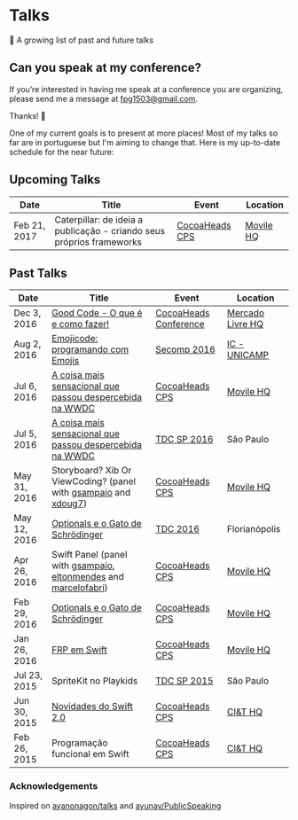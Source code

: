 # Talks
🎤 A growing list of past and future talks

## Can you speak at my conference?

If you’re interested in having me speak at a conference you are organizing, please send me a message at <fpg1503@gmail.com>. 

Thanks! 🐥

One of my current goals is to present at more places! Most of my talks so far are in portuguese but I'm aiming to change that.
Here is my up-to-date schedule for the near future:

## Upcoming Talks

| Date        | Title | Event | Location |
| ----------- | ----- | ----- | -------- |
| Feb 21, 2017 |  Caterpillar: de ideia a publicação - criando seus próprios frameworks | [CocoaHeads CPS][cocoaheads-cps] | [Movile HQ][movile] |

## Past Talks

| Date        | Title | Event | Location |
| ----------- | ----- | ----- | -------- |
| Dec 3, 2016 |  [Good Code - O que é e como fazer!][goodCode] | [CocoaHeads Conference][cocoaheads-conf] | [Mercado Livre HQ][mercadolivre] |
| Aug 2, 2016 | [Emojicode: programando com Emojis][emojicode] | [Secomp 2016][secomp] | [IC - UNICAMP][ic] |
| Jul 6, 2016 | [A coisa mais sensacional que passou despercebida na WWDC](https://github.com/fpg1503/AmazingSpeechFrameworkTalk)  | [CocoaHeads CPS][cocoaheads-cps] | [Movile HQ][movile] |
| Jul 5, 2016 | [A coisa mais sensacional que passou despercebida na WWDC](https://github.com/fpg1503/AmazingSpeechFrameworkTalk)  | [TDC SP 2016][tdc-sp-2016] | São Paulo |
| May 31, 2016 | Storyboard? Xib Or ViewCoding? (panel with [gsampaio][mentos] and [xdoug7][dogra]) | [CocoaHeads CPS][cocoaheads-cps] | [Movile HQ][movile] |
| May 12, 2016 | [Optionals e o Gato de Schrödinger][optionals] | [TDC 2016][tdc-fln-2016] | Florianópolis | 
| Apr 26, 2016 |  Swift Panel (panel with [gsampaio][mentos], [eltonmendes][elton] and [marcelofabri][fabri]) | [CocoaHeads CPS][cocoaheads-cps] | [Movile HQ][movile] |
| Feb 29, 2016 | [Optionals e o Gato de Schrödinger][optionals] | [CocoaHeads CPS][cocoaheads-cps] | [Movile HQ][movile] |
| Jan 26, 2016 | [FRP em Swift](frp) | [CocoaHeads CPS][cocoaheads-cps] | [Movile HQ][movile] |
| Jul 23, 2015 | SpriteKit no Playkids | [TDC SP 2015][tdc-sp-2015] | São Paulo | 
| Jun 30, 2015 | [Novidades do Swift 2.0][swift20] | [CocoaHeads CPS][cocoaheads-cps] | [CI&T HQ][cit] |
| Feb 26, 2015 | Programação funcional em Swift | [CocoaHeads CPS][cocoaheads-cps] | [CI&T HQ][cit] |



### Acknowledgements

Inspired on [ayanonagon/talks](https://github.com/ayanonagon/talks) and [ayunav/PublicSpeaking](https://github.com/ayunav/PublicSpeaking)

  [cocoaheads-cps]: http://www.cocoaheads.com.br/cidades/detalhes/7
  [cocoaheads-conf]: http://cocoaheadsconference.com.br
  [tdc-sp-2015]: http://www.thedevelopersconference.com.br/tdc/2015/saopaulo/trilha-ios
  [tdc-sp-2016]: http://www.thedevelopersconference.com.br/tdc/2016/saopaulo/trilha-ios
  [tdc-fln-2016]: http://www.thedevelopersconference.com.br/tdc/2016/florianopolis/trilha-ios
  [secomp]: http://www.secomp.com.br
  
  [goodCode]: https://github.com/fpg1503/GoodCodeTalk
  [speech]: https://github.com/fpg1503/AmazingSpeechFrameworkTalk
  [optionals]: https://github.com/fpg1503/OptionalsTalk
  [frp]: https://github.com/fpg1503/FRPTalk
  [emojicode]: https://github.com/fpg1503/EmojicodeTalk
  [swift20]: https://github.com/fpg1503/WhatsNewInSwift2Talk
  
  [movile]: https://www.movile.com/
  [mercadolivre]: https://www.mercadolivre.com.br
  [cit]: http://www.ciandt.com/home
  [ic]: http://ic.unicamp.br
  
  [mentos]: https://github.com/gsampaio
  [dogra]: https://github.com/xdoug7
  [elton]: https://github.com/eltonmendes
  [fabri]: https://github.com/marcelofabri
